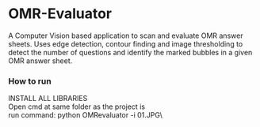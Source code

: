 # OMR-Evaluator
A Computer Vision based application to scan and evaluate OMR answer sheets. Uses edge detection, contour finding and image thresholding to detect the number of questions and identify the marked bubbles in a given OMR answer sheet.
### How to run
INSTALL ALL LIBRARIES\
Open cmd at same folder as the project is\
run command: python OMRevaluator -i 01.JPG\
